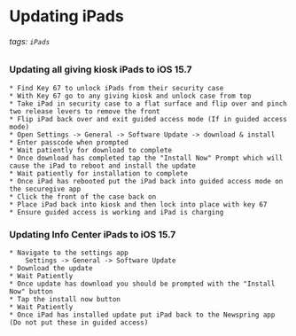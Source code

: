 # Updating iPads

###### tags: `iPads`

### Updating all giving kiosk iPads to iOS 15.7
    * Find Key 67 to unlock iPads from their security case
    * With Key 67 go to any giving kiosk and unlock case from top
    * Take iPad in security case to a flat surface and flip over and pinch two release levers to remove the front
    * Flip iPad back over and exit guided access mode (If in guided access mode)
    * Open Settings -> General -> Software Update -> download & install
    * Enter passcode when prompted
    * Wait patiently for download to complete
    * Once download has completed tap the "Install Now" Prompt which will cause the iPad to reboot and install the update
    * Wait patiently for installation to complete
    * Once iPad has rebooted put the iPad back into guided access mode on the securegive app
    * Click the front of the case back on
    * Place iPad back into kiosk and then lock into place with key 67
    * Ensure guided access is working and iPad is charging

### Updating Info Center iPads to iOS 15.7
    * Navigate to the settings app
        Settings -> General -> Software Update
    * Download the update
    * Wait Patiently
    * Once update has download you should be prompted with the "Install Now" button
    * Tap the install now button
    * Wait Patiently
    * Once iPad has installed update put iPad back to the Newspring app (Do not put these in guided access)
